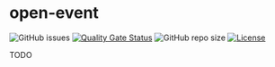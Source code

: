 # open-event
![GitHub issues](https://img.shields.io/github/issues/sambalmueslie/open-event)
[![Quality Gate Status](https://sonarcloud.io/api/project_badges/measure?project=sambalmueslie_open-event&metric=alert_status)](https://sonarcloud.io/dashboard?id=sambalmueslie_open-event)
![GitHub repo size](https://img.shields.io/github/repo-size/sambalmueslie/open-event)
[![License](https://img.shields.io/badge/License-Apache%202.0-blue.svg)](https://opensource.org/licenses/Apache-2.0)


TODO

